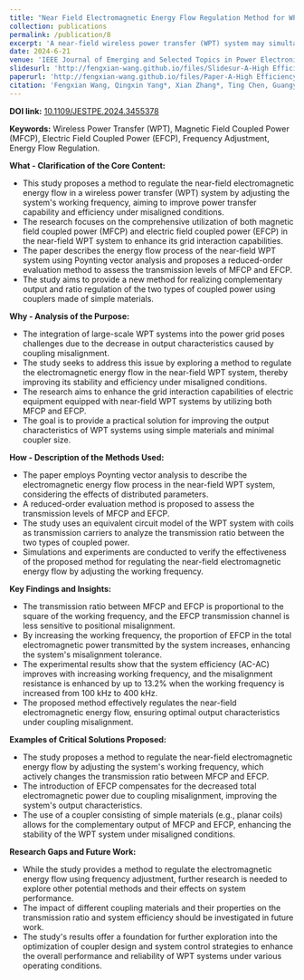 ```yaml
---
title: "Near Field Electromagnetic Energy Flow Regulation Method for WPT System via Frequency Adjustment"
collection: publications
permalink: /publication/8
excerpt: 'A near-field wireless power transfer (WPT) system may simultaneously contains magnetic field coupled power (MFCP) and electric field coupled power (EFCP), and the comprehensive utilization of the two types of coupled power in space can help improve the power transfer capability and efficiency under misaligned conditions. This would help improve the grid interaction capabilities of electric equipment with near-field WPT systems to tackle the challenges posed by the integration of large-scale WPT systems to the power grid. From the electromagnetic energy flow theory based on Poynting vector analysis, this paper describes the energy flow process of the near-field WPT system under the effect of distributed parameters and obtains a reduced-order evaluation method to assess the transmission levels of the two types of coupled power......'
date: 2024-6-21
venue: 'IEEE Journal of Emerging and Selected Topics in Power Electronics'
slidesurl: 'http://fengxian-wang.github.io/files/Slidesur-A-High Efficiency Underwater Hybrid Wireless Power Transfer System with Low Plate Voltage Stresses.pdf'
paperurl: 'http://fengxian-wang.github.io/files/Paper-A-High Efficiency Underwater Hybrid Wireless Power Transfer System with Low Plate Voltage Stresses.pdf'
citation: 'Fengxian Wang, Qingxin Yang*, Xian Zhang*, Ting Chen, Guangyao Li. Near Field Electromagnetic Energy Flow Regulation Method for WPT System via Frequency Adjustment. <i>IEEE Journal of Emerging and Selected Topics in Power Electronics</i>. Early Access.'
---
```


**DOI link:**
[10.1109/JESTPE.2024.3455378](https://doi.org/10.1109/JESTPE.2024.3455378)



**Keywords:**
Wireless Power Transfer (WPT), Magnetic Field Coupled Power (MFCP), Electric Field Coupled Power (EFCP), Frequency Adjustment, Energy Flow Regulation.



**What - Clarification of the Core Content:**



- This study proposes a method to regulate the near-field electromagnetic energy flow in a wireless power transfer (WPT) system by adjusting the system's working frequency, aiming to improve power transfer capability and efficiency under misaligned conditions.
- The research focuses on the comprehensive utilization of both magnetic field coupled power (MFCP) and electric field coupled power (EFCP) in the near-field WPT system to enhance its grid interaction capabilities.
- The paper describes the energy flow process of the near-field WPT system using Poynting vector analysis and proposes a reduced-order evaluation method to assess the transmission levels of MFCP and EFCP.
- The study aims to provide a new method for realizing complementary output and ratio regulation of the two types of coupled power using couplers made of simple materials.



**Why - Analysis of the Purpose:**

- The integration of large-scale WPT systems into the power grid poses challenges due to the decrease in output characteristics caused by coupling misalignment.
- The study seeks to address this issue by exploring a method to regulate the electromagnetic energy flow in the near-field WPT system, thereby improving its stability and efficiency under misaligned conditions.
- The research aims to enhance the grid interaction capabilities of electric equipment equipped with near-field WPT systems by utilizing both MFCP and EFCP.
- The goal is to provide a practical solution for improving the output characteristics of WPT systems using simple materials and minimal coupler size.


**How - Description of the Methods Used:**

- The paper employs Poynting vector analysis to describe the electromagnetic energy flow process in the near-field WPT system, considering the effects of distributed parameters.
- A reduced-order evaluation method is proposed to assess the transmission levels of MFCP and EFCP.
- The study uses an equivalent circuit model of the WPT system with coils as transmission carriers to analyze the transmission ratio between the two types of coupled power.
- Simulations and experiments are conducted to verify the effectiveness of the proposed method for regulating the near-field electromagnetic energy flow by adjusting the working frequency.



**Key Findings and Insights:**

- The transmission ratio between MFCP and EFCP is proportional to the square of the working frequency, and the EFCP transmission channel is less sensitive to positional misalignment.
- By increasing the working frequency, the proportion of EFCP in the total electromagnetic power transmitted by the system increases, enhancing the system's misalignment tolerance.
- The experimental results show that the system efficiency (AC-AC) improves with increasing working frequency, and the misalignment resistance is enhanced by up to 13.2% when the working frequency is increased from 100 kHz to 400 kHz.
- The proposed method effectively regulates the near-field electromagnetic energy flow, ensuring optimal output characteristics under coupling misalignment.



**Examples of Critical Solutions Proposed:**

- The study proposes a method to regulate the near-field electromagnetic energy flow by adjusting the system's working frequency, which actively changes the transmission ratio between MFCP and EFCP.
- The introduction of EFCP compensates for the decreased total electromagnetic power due to coupling misalignment, improving the system's output characteristics.
- The use of a coupler consisting of simple materials (e.g., planar coils) allows for the complementary output of MFCP and EFCP, enhancing the stability of the WPT system under misaligned conditions.


  

**Research Gaps and Future Work:**

- While the study provides a method to regulate the electromagnetic energy flow using frequency adjustment, further research is needed to explore other potential methods and their effects on system performance.
- The impact of different coupling materials and their properties on the transmission ratio and system efficiency should be investigated in future work.
- The study's results offer a foundation for further exploration into the optimization of coupler design and system control strategies to enhance the overall performance and reliability of WPT systems under various operating conditions.
